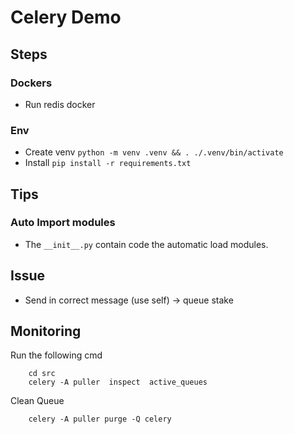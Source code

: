 # Celery Demo

## Steps

### Dockers

- Run redis docker

### Env

- Create venv `python -m venv .venv && . ./.venv/bin/activate`
- Install `pip install -r requirements.txt`


## Tips

### Auto Import modules

- The `__init__.py` contain code the automatic load modules.

## Issue

- Send in correct message (use self) -> queue stake


## Monitoring

Run the following cmd

```
    cd src
    celery -A puller  inspect  active_queues
```

Clean Queue

```
    celery -A puller purge -Q celery
```